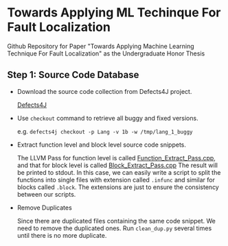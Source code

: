 # Towards Applying ML Techinque For Fault Localization
Github Repository for Paper "Towards Applying Machine Learning Technique For Fault Localization" as the Undergraduate Honor Thesis

## Step 1: Source Code Database
* Download the source code collection from Defects4J project.

  [Defects4J](https://github.com/rjust/defects4j)

* Use `checkout` command to retrieve all buggy and fixed versions.

  e.g. `defects4j checkout -p Lang -v 1b -w /tmp/lang_1_buggy`

* Extract function level and block level source code snippets.

  The LLVM Pass for function level is called [Function_Extract_Pass.cpp](https://github.com/jxm6165/Towards-Applying-ML-Techinque-For-Fault-Localization/blob/master/Code_Snippet_Extarction/Function_Extract_Pass.cpp), and that for block level is called [Block_Extract_Pass.cpp](https://github.com/jxm6165/Towards-Applying-ML-Techinque-For-Fault-Localization/blob/master/Code_Snippet_Extarction/Block_Extract_Pass.cpp) The result will be printed to stdout. In this case, we can easily write a script to split the functions into single files with extension called `.infunc` and similar for blocks called `.block`. The extensions are just to ensure the consistency between our scripts.

* Remove Duplicates
  
  Since there are duplicated files containing the same code snippet. We need to remove the duplicated ones. Run `clean_dup.py` several times until there is no more duplicate.
 

